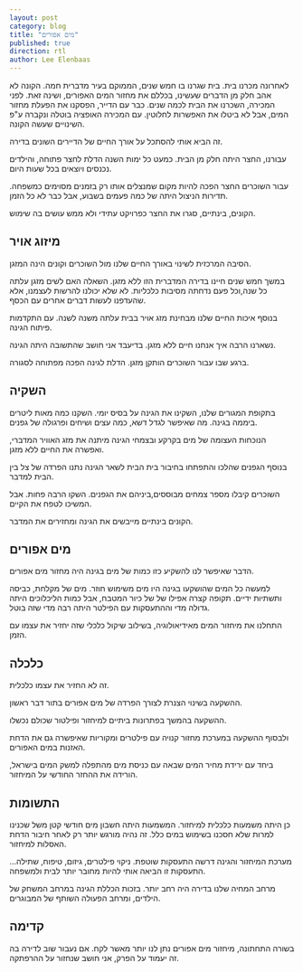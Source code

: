 ```yaml
---
layout: post
category: blog
title: "מים אפורים"
published: true
direction: rtl
author: Lee Elenbaas
---
```

לאחרונה מכרנו בית. בית שגרנו בו חמש שנים, הממוקם בעיר מדברית חמה. הקונה לא אהב חלק מן הדברים שעשינו, בכללם את מחזור המים האפורים, ושינה זאת.
לפני המכירה, השכרנו את הבית לכמה שנים. כבר עם הדייר, הפסקנו את הפעלת מחזור המים, אבל לא ביטלו את האפשרות לחלוטין. עם המכירה האופציה בוטלה ונקברה ע"פ השינויים שעשה הקונה.

זה הביא אותי להסתכל על אורך החיים של הדיירים השונים בדירה.

עבורנו, החצר היתה חלק מן הבית. כמעט כל ימות השנה הדלת לחצר פתוחה, והילדים נכנסים ויוצאים בכל שעות היום.

עבור השוכרים החצר הפכה להיות מקום שמנצלים אותו רק בזמנים מסוימים כמשפחה. תדירות הניצול היתה של כמה פעמים בשבוע, אבל כבר לא כל הזמן.

הקונים, בינתיים, סגרו את החצר כפרויקט עתידי ולא ממש עושים בה שימוש.

## מיזוג אויר

הסיבה המרכזית לשינוי באורך החיים שלנו מול השוכרים וקונים הינה המזגן.

במשך חמש שנים חיינו בדירה המדברית הזו ללא מזגן.
השאלה האם לשים מזגן עלתה כל שנה,וכל פעם נדחתה מסיבות כלכליות. לא שלא יכולנו להרשות לעצמנו, אלא שהעדפנו לעשות דברים אחרים עם הכסף.

בנוסף איכות החיים שלנו מבחינת מזג אויר בבית עלתה משנה לשנה. עם התקדמות פיתוח הגינה.

נשארנו הרבה איך אנחנו חיים ללא מזגן. בדיעבד אני חושב שהתשובה היתה הגינה.

ברגע שבו עבור השוכרים הותקן מזגן. הדלת לגינה הפכה מפתוחה לסגורה.

## השקיה

בתקופת המגורים שלנו, השקינו את הגינה על בסיס יומי. השקנו כמה מאות ליטרים ביממה בגינה.
מה שאיפשר לגדל דשא, כמה עצים ושיחים ופרגולה של גפנים.

הנוכחות העצומה של מים בקרקע ובצמחי הגינה מיתנה את מזג האוויר המדברי, ואפשרה את החיים ללא מזגן.

בנוסף הגפנים שהלכו והתפתחו בחיבור בית הבית לשאר הגינה נתנו הפרדה של צל בין הבית למדבר.

השוכרים קיבלו מספר צמחים מבוססים,ביניהם את הגפנים. השקו הרבה פחות. אבל המשיכו לטפח את הקיים.

הקונים בינתיים מייבשים את הגינה ומחזירים את המדבר.

## מים אפורים

הדבר שאיפשר לנו להשקיע כזו כמות של מים בגינה היה מחזור מים אפורים.

למעשה כל המים שהושקעו בגינה היו מים משימוש חוזר. מים של מקלחת, כביסה ותשתיות ידיים.
תקופה קצרה אפילו של של כיור המטבח, אבל כמות הליכלוכים היתה גדולה מדי וההתעסקות עם הפילטר היתה רבה מדי שזה בוטל.

התחלנו את מיחזור המים מאידיאולוגיה, בשילוב שיקול כלכלי שזה יחזיר את עצמו עם הזמן.

## כלכלה

זה לא החזיר את עצמו כלכלית.

ההשקעה בשינוי הצנרת לצורך הפרדה של מים אפורים בתור דבר ראשון.

ההשקעה בהמשך בפתרונות ביתיים למיחזור ופילטור שכולם נכשלו.

ולבסוף ההשקעה במערכת מחזור קנויה עם פילטרים ומקוריות שאיפשרה גם את הדחת האזנות במים האפורים.

ביחד עם ירידת מחיר המים שבאה עם כניסת מים מהתפלה למשק המים בישראל, הורידה את ההחזר החודשי על המיחזור.

## התשומות

כן היתה משמעות כלכלית למיחזור. המשמעות היתה חשבון מים חודשי קטן משל שכנינו למרות שלא חסכנו בשימוש במים כלל. זה נהיה מורגש יותר רק לאחר חיבור הדחת האסלות למיחזור.

מערכת המיחזור והגינה דרשה התעסקות שוטפת. ניקוי פילטרים, גיזום, טיפוח, שתילה...
התעסקות זו הביאה אותי להיות מחובר יותר לבית ולמשפחה.

מרחב המחיה שלנו בדירה היה רחב יותר. בזכות הכללת הגינה במרחב המשחק של הילדים, ומרחב הפעולה השותף של המבוגרים.

## קדימה

בשורה התחתונה, מיחזור מים אפורים נתן לנו יותר מאשר לקח. אם נעבור שוב לדירה בה זה יעמוד על הפרק, אני חושב שנחזור על ההרפתקה.
